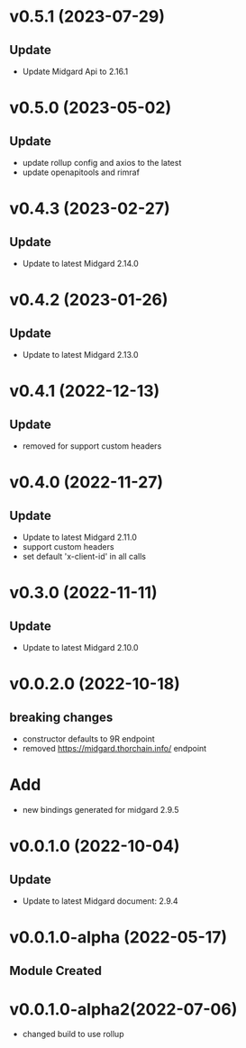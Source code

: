 # v0.5.1 (2023-07-29)

## Update

- Update Midgard Api to 2.16.1

# v0.5.0 (2023-05-02)

## Update

- update rollup config and axios to the latest
- update openapitools and rimraf

# v0.4.3 (2023-02-27)

## Update

- Update to latest Midgard 2.14.0

# v0.4.2 (2023-01-26)

## Update

- Update to latest Midgard 2.13.0

# v0.4.1 (2022-12-13)

## Update

- removed for support custom headers

# v0.4.0 (2022-11-27)

## Update

- Update to latest Midgard 2.11.0
- support custom headers
- set default 'x-client-id' in all calls

# v0.3.0 (2022-11-11)

## Update

- Update to latest Midgard 2.10.0

# v0.0.2.0 (2022-10-18)

## breaking changes

- constructor defaults to 9R endpoint
- removed https://midgard.thorchain.info/ endpoint

# Add

- new bindings generated for midgard 2.9.5

# v0.0.1.0 (2022-10-04)

## Update

- Update to latest Midgard document: 2.9.4

# v0.0.1.0-alpha (2022-05-17)

## Module Created

# v0.0.1.0-alpha2(2022-07-06)

- changed build to use rollup
